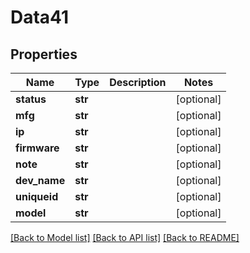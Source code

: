 # Data41

## Properties
Name | Type | Description | Notes
------------ | ------------- | ------------- | -------------
**status** | **str** |  | [optional] 
**mfg** | **str** |  | [optional] 
**ip** | **str** |  | [optional] 
**firmware** | **str** |  | [optional] 
**note** | **str** |  | [optional] 
**dev_name** | **str** |  | [optional] 
**uniqueid** | **str** |  | [optional] 
**model** | **str** |  | [optional] 

[[Back to Model list]](../README.md#documentation-for-models) [[Back to API list]](../README.md#documentation-for-api-endpoints) [[Back to README]](../README.md)


